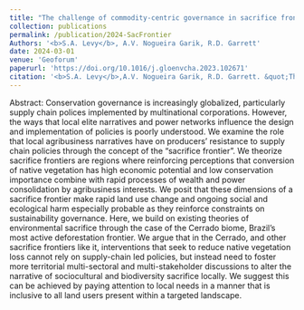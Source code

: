 ```yaml
---
title: "The challenge of commodity-centric governance in sacrifice frontiers: Evidence from the Brazilian Cerrado's soy sector"
collection: publications
permalink: /publication/2024-SacFrontier
Authors: '<b>S.A. Levy</b>, A.V. Nogueira Garik, R.D. Garrett'
date: 2024-03-01
venue: 'Geoforum'
paperurl: 'https://doi.org/10.1016/j.gloenvcha.2023.102671'
citation: '<b>S.A. Levy</b>,A.V. Nogueira Garik, R.D. Garrett. &quot;The challenge of commodity-centric governance in sacrifice frontiers: Evidence from the Brazilian Cerrado's soy sector.&quot; <i>Geoforum</i>. 150.'
---
```

Abstract: Conservation governance is increasingly globalized, particularly supply chain polices implemented by multinational corporations. However, the ways that local elite narratives and power networks influence the design and implementation of policies is poorly understood. We examine the role that local agribusiness narratives have on producers’ resistance to supply chain policies through the concept of the “sacrifice frontier”. We theorize sacrifice frontiers are regions where reinforcing perceptions that conversion of native vegetation has high economic potential and low conservation importance combine with rapid processes of wealth and power consolidation by agribusiness interests. We posit that these dimensions of a sacrifice frontier make rapid land use change and ongoing social and ecological harm especially probable as they reinforce constraints on sustainability governance. Here, we build on existing theories of environmental sacrifice through the case of the Cerrado biome, Brazil’s most active deforestation frontier. We argue that in the Cerrado, and other sacrifice frontiers like it, interventions that seek to reduce native vegetation loss cannot rely on supply-chain led policies, but instead need to foster more territorial multi-sectoral and multi-stakeholder discussions to alter the narrative of sociocultural and biodiversity sacrifice locally. We suggest this can be achieved by paying attention to local needs in a manner that is inclusive to all land users present within a targeted landscape.
